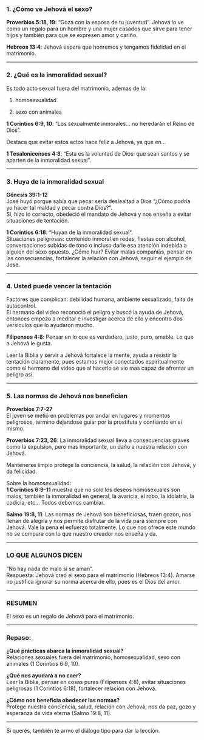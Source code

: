### 1. ¿Cómo ve Jehová el sexo?

**Proverbios 5:18, 19**: “Goza con la esposa de tu juventud”.
Jehová lo ve como un regalo para un hombre y una mujer casados que sirve para tener hijos y también para que se expresen amor y cariño.

**Hebreos 13:4**: Jehová espera que honremos y tengamos fidelidad en el matrimonio.  

---
### 2. ¿Qué es la inmoralidad sexual?

Es todo acto sexual fuera del matrimonio, ademas de la:

1. homosexualidad
    
2. sexo con animales  

**1 Corintios 6:9, 10**: “Los sexualmente inmorales... no heredarán el Reino de Dios”.

Destaca que evitar estos actos hace feliz a Jehová, ya que en...

**1 Tesalonicenses 4:3**: “Esta es la voluntad de Dios: que sean santos y se aparten de la inmoralidad sexual”.

---

### 3. Huya de la inmoralidad sexual

**Génesis 39:1-12**  
José huyó porque sabía que pecar sería deslealtad a Dios “¿Cómo podría yo hacer tal maldad y pecar contra Dios?”.  
Sí, hizo lo correcto, obedeció el mandato de Jehová y nos enseña a evitar situaciones de tentación.

**1 Corintios 6:18**: “Huyan de la inmoralidad sexual”.  
Situaciones peligrosas: contenido inmoral en redes, fiestas con alcohol, conversaciones subidas de tono o incluso darle esa atención indebida a alguien del sexo opuesto.
¿Cómo huir? Evitar malas compañías, pensar en las consecuencias, fortalecer la relación con Jehová, seguir el ejemplo de Jose.

---

### 4. Usted puede vencer la tentación

Factores que complican: debilidad humana, ambiente sexualizado, falta de autocontrol.  
El hermano del video reconoció el peligro y buscó la ayuda de Jehová, entonces empezo a meditar e investigar acerca de ello y encontro dos versiculos que lo ayudaron mucho.

**Filipenses 4:8**: Pensar en lo que es verdadero, justo, puro, amable. Lo que a Jehová le gusta.

Leer la Biblia y servir a Jehová fortalece la mente, ayuda a resistir la tentación claramente, pues estamos mejor conectados espiritualmente como el hermano del video que al hacerlo se vio mas capaz de afrontar un peligro asi.

---

### 5. Las normas de Jehová nos benefician

**Proverbios 7:7-27**  
El joven se metió en problemas por andar en lugares y momentos peligrosos, termino dejandose guiar por la prostituta y confiando en si mismo.  

**Proverbios 7:23, 26**: La inmoralidad sexual lleva a consecuencias graves como la expulsion, pero mas importante, un daño a nuestra relacion con Jehová. 

Mantenerse limpio protege la conciencia, la salud, la relación con Jehová, y da felicidad.

Sobre la homosexualidad:  
**1 Corintios 6:9-11** muestra que no solo los deseos homosexuales son malos; también la inmoralidad en general, la avaricia, el robo, la idolatría, la codicia, etc... Todos debemos cambiar.  

**Salmo 19:8, 11**: Las normas de Jehová son beneficiosas, traen gozon, nos llenan de alegria y nos permite disfrutar de la vida para siempre con Jehová. Vale la pena el esfuerzo totalmente. Lo que nos ofrece este mundo no se compara con lo que nuestro creador nos enseña y da.

---
### LO QUE ALGUNOS DICEN

“No hay nada de malo si se aman”.  
Respuesta: Jehová creó el sexo para el matrimonio (Hebreos 13:4). Amarse no justifica ignorar su norma acerca de ello, pues es el Dios del amor.

---

### RESUMEN

El sexo es un regalo de Jehová para el matrimonio.

---

### Repaso:

**¿Qué prácticas abarca la inmoralidad sexual?**  
Relaciones sexuales fuera del matrimonio, homosexualidad, sexo con animales (1 Corintios 6:9, 10).

**¿Qué nos ayudará a no caer?**  
Leer la Biblia, pensar en cosas puras (Filipenses 4:8), evitar situaciones peligrosas (1 Corintios 6:18), fortalecer relación con Jehová.

**¿Cómo nos beneficia obedecer las normas?**  
Protege nuestra conciencia, salud, relación con Jehová, nos da paz, gozo y esperanza de vida eterna (Salmo 19:8, 11).

---

Si querés, también te armo el diálogo tipo para dar la lección.
